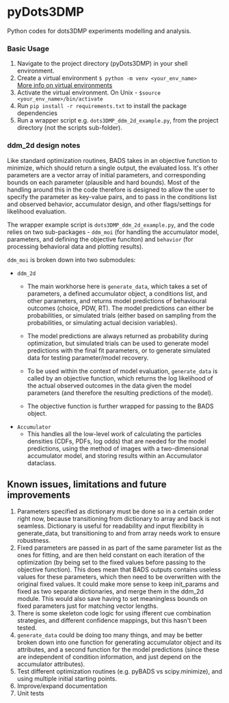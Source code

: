 # pyDots3DMP

Python codes for dots3DMP experiments modelling and analysis.

### Basic Usage

1. Navigate to the project directory (pyDots3DMP) in your shell environment.
2. Create a virtual environment ```$ python -m venv <your_env_name>``` \
    [More info on virtual environments](https://python.land/virtual-environments/virtualenv#Why_you_need_virtual_environments)
3. Activate the virtual environment. On Unix - ```$source <your_env_name>/bin/activate```
3. Run ```pip install -r requirements.txt``` to install the package dependencies 
4. Run a wrapper script e.g. ```dots3DMP_ddm_2d_example.py```, from the project directory (not the scripts sub-folder).

### ddm_2d design notes

Like standard optimization routines, BADS takes in an objective function to minimize, which should return a single output, the evaluated loss. It's other parameters are a vector array of initial parameters, and corresponding bounds on each parameter (plausible and hard bounds). Most of the handling around this in the code therefore is designed to allow the user to specify the parameter as key-value pairs, and to pass in the conditions list and observed behavior, accumulator design, and other flags/settings for likelihood evaluation.

The wrapper example script is ```dots3DMP_ddm_2d_example.py```, and the code relies on two sub-packages - ```ddm_moi``` (for handling the accumulator model, parameters, and defining the objective funciton) and ```behavior``` (for processing behavioral data and plotting results).

```ddm_moi``` is broken down into two submodules:
- ```ddm_2d```
    - The main workhorse here is ```generate_data```, which takes a set of parameters, a defined accumulator object, a conditions list, and other parameters, and returns model predictions of behavioural outcomes (choice, PDW, RT). The model predictions can either be probabilities, or simulated trials (either based on sampling from the probabilities, or simulating actual decision variables).

    - The model predictions are always returned as probability during optimization, but simulated trials can be used to generate model predictions with the final fit parameters, or to generate simulated data for testing parameter/model recovery.

    - To be used within the context of model evaluation, ```generate_data``` is called by an objective function, which returns the log likelihood of the actual observed outcomes in the data given the model parameters (and therefore the resulting predictions of the model).

    - The objective function is further wrapped for passing to the BADS object.
- ```Accumulator```
    - This handles all the low-level work of calculating the particles densities (CDFs, PDFs, log odds) that are needed for the model predictions, using the method of images with a two-dimensional accumulator model, and storing results within an Accumulator dataclass.


## Known issues, limitations and future improvements


1. Parameters specified as dictionary must be done so in a certain order right now, because transitioning from dictionary to array and back is not seamless. Dictionary is useful for readability and input flexibility in generate_data, but transitioning to and from array needs work to ensure robustness.
2. Fixed parameters are passed in as part of the same parameter list as the ones for fitting, and are then held constant on each iteration of the optimization (by being set to the fixed values before passing to the objective function). This does mean that BADS outputs contains useless values for these parameters, which then need to be overwritten with the original fixed values. It could make more sense to keep init_params and fixed as two separate dictionaries, and merge them in the ddm_2d module. This would also save having to set meaningless bounds on fixed parameters just for matching vector lengths.
2. There is some skeleton code logic for using ifferent cue combination strategies, and different confidence mappings, but this hasn't been tested.
3. ```generate_data``` could be doing too many things, and may be better broken down into one function for generating accumulator object and its attributes, and a second function for the model predictions (since these are independent of condition information, and just depend on the accumulator attributes).
4. Test different optimization routines (e.g. pyBADS vs scipy.minimize), and using multiple initial starting points.
5. Improve/expand documentation
6. Unit tests
